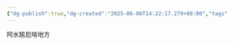 ```yaml
---
{"dg-publish":true,"dg-created":"2025-06-06T14:22:17.279+08:00","tags":null,"dg-path":"/笔记/是的啊","permalink":"//笔记/是的啊/","dgPassFrontmatter":true}
---
```



阿水尴尬啥地方